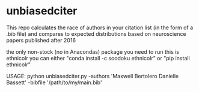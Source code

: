 # unbiasedciter
This repo calculates the race of authors in your citation list (in the form of a .bib file) and compares to expected distributions based on neuroscience papers published after 2016

the only non-stock (no in Anacondas) package you need to run this is ethnicolr
you can either "conda install -c soodoku ethnicolr" or "pip install ethnicolr"

USAGE:
python unbiasedciter.py -authors 'Maxwell Bertolero Danielle Bassett' -bibfile '/path/to/my/main.bib'

